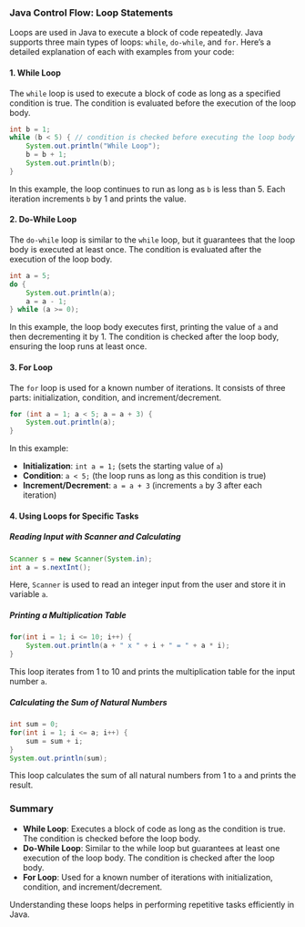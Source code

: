 ### Java Control Flow: Loop Statements

Loops are used in Java to execute a block of code repeatedly. Java supports three main types of loops: `while`, `do-while`, and `for`. Here’s a detailed explanation of each with examples from your code:

#### 1. **While Loop**

The `while` loop is used to execute a block of code as long as a specified condition is true. The condition is evaluated before the execution of the loop body.

```java
int b = 1;
while (b < 5) { // condition is checked before executing the loop body
    System.out.println("While Loop");
    b = b + 1;
    System.out.println(b);
}
```

In this example, the loop continues to run as long as `b` is less than 5. Each iteration increments `b` by 1 and prints the value.

#### 2. **Do-While Loop**

The `do-while` loop is similar to the `while` loop, but it guarantees that the loop body is executed at least once. The condition is evaluated after the execution of the loop body.

```java
int a = 5;
do {
    System.out.println(a);
    a = a - 1;
} while (a >= 0);
```

In this example, the loop body executes first, printing the value of `a` and then decrementing it by 1. The condition is checked after the loop body, ensuring the loop runs at least once.

#### 3. **For Loop**

The `for` loop is used for a known number of iterations. It consists of three parts: initialization, condition, and increment/decrement.

```java
for (int a = 1; a < 5; a = a + 3) {
    System.out.println(a);
}
```

In this example:
- **Initialization**: `int a = 1;` (sets the starting value of `a`)
- **Condition**: `a < 5;` (the loop runs as long as this condition is true)
- **Increment/Decrement**: `a = a + 3` (increments `a` by 3 after each iteration)

#### 4. **Using Loops for Specific Tasks**

##### **Reading Input with Scanner and Calculating**

```java
Scanner s = new Scanner(System.in);
int a = s.nextInt();
```

Here, `Scanner` is used to read an integer input from the user and store it in variable `a`.

##### **Printing a Multiplication Table**

```java
for(int i = 1; i <= 10; i++) {
    System.out.println(a + " x " + i + " = " + a * i);
}
```

This loop iterates from 1 to 10 and prints the multiplication table for the input number `a`.

##### **Calculating the Sum of Natural Numbers**

```java
int sum = 0;
for(int i = 1; i <= a; i++) {
    sum = sum + i;
}
System.out.println(sum);
```

This loop calculates the sum of all natural numbers from 1 to `a` and prints the result.

### Summary

- **While Loop**: Executes a block of code as long as the condition is true. The condition is checked before the loop body.
- **Do-While Loop**: Similar to the while loop but guarantees at least one execution of the loop body. The condition is checked after the loop body.
- **For Loop**: Used for a known number of iterations with initialization, condition, and increment/decrement.

Understanding these loops helps in performing repetitive tasks efficiently in Java.